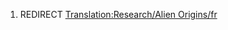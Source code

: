 1.  REDIRECT [Translation:Research/Alien
    Origins/fr](Translation:Research/Alien_Origins/fr "wikilink")